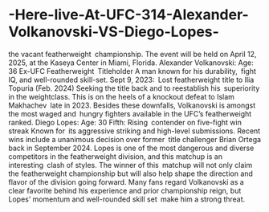 # -Here-live-At-UFC-314-Alexander-Volkanovski-VS-Diego-Lopes-

the vacant featherweight championship. The event will be held on April 12, 2025, at the Kaseya Center in Miami, Florida.
Alexander Volkanovski:
Age: 36
Ex-UFC Featherweight Titleholder
A man known for his durability, fight IQ, and well-rounded skill-set.
Sept 9, 2023: Lost featherweight title to Ilia Topuria (Feb. 2024)
Seeking the title back and to reestablish his superiority in the weightclass.
This is on the heels of a knockout defeat to Islam Makhachev late in 2023. Besides these downfalls, Volkanovski is amongst the most waged and hungry fighters available in the UFC’s featherweight ranked.
Diego Lopes:
Age: 30
Fifth: Rising contender on five-fight win streak
Known for its aggressive striking and high-level submissions.
Recent wins include a unanimous decision over former title challenger Brian Ortega back in September 2024.
Lopes is one of the most dangerous and diverse competitors in the featherweight division, and this matchup is an interesting clash of styles.
The winner of this matchup will not only claim the featherweight championship but will also help shape the direction and flavor of the division going forward. Many fans regard Volkanovski as a clear favorite behind his experience and prior championship reign, but Lopes’ momentum and well-rounded skill set make him a strong threat.
